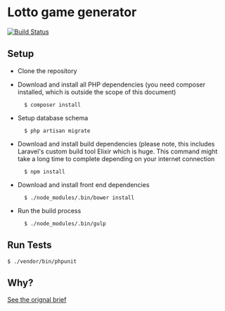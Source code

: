 Lotto game generator
===

[![Build Status](https://travis-ci.org/shauno/lotto-draw.svg?branch=master)](https://travis-ci.org/shauno/lotto-draw)

Setup
---

* Clone the repository

* Download and install all PHP dependencies (you need composer installed, which is outside the scope of this document)

        $ composer install

* Setup database schema

        $ php artisan migrate

* Download and install build dependencies (please note, this includes Laravel's custom build tool Elixir which is huge. This command might take a long time to complete depending on your internet connection

        $ npm install

* Download and install front end dependencies

        $ ./node_modules/.bin/bower install

* Run the build process

        $ ./node_modules/.bin/gulp

Run Tests
---

`$ ./vendor/bin/phpunit`

Why?
---

[See the orignal brief](brief.md)
